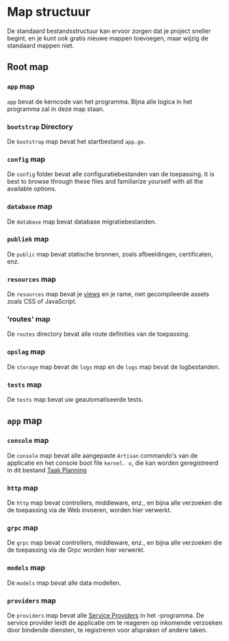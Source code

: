 # Map structuur

De standaard bestandsstructuur kan ervoor zorgen dat je project sneller begint, en je kunt ook gratis nieuwe mappen toevoegen, maar
wijzig de standaard mappen niet.

## Root map

### `app` map

`app` bevat de kerncode van het programma. Bijna alle logica in het programma zal in deze map staan.

### `bootstrap` Directory

De `bootstrap` map bevat het startbestand `app.go`.

### `config` map

De `config` folder bevat alle configuratiebestanden van de toepassing. It is best to browse through these files and
familiarize yourself with all the available options.

### `database` map

De `database` map bevat database migratiebestanden.

### `publiek` map

De `public` map bevat statische bronnen, zoals afbeeldingen, certificaten, enz.

### `resources` map

De `resources` map bevat je [views](../basic/views) en je rame, niet gecompileerde assets zoals
CSS of JavaScript.

### 'routes' map

De `routes` directory bevat alle route definities van de toepassing.

### `opslag` map

De `storage` map bevat de `logs` map en de `logs` map bevat de logbestanden.

### `tests` map

De `tests` map bevat uw geautomatiseerde tests.

## `app` map

### `console` map

De `console` map bevat alle aangepaste `Artisan` commando's van de applicatie en het console boot file
`kernel. o`, die kan worden geregistreerd in dit bestand [Taak Planning](../advanced/schedule)

### `http` map

De `http` map bevat controllers, middleware, enz., en bijna alle verzoeken die de toepassing via de
Web invoeren, worden hier verwerkt.

### `grpc` map

De `grpc` map bevat controllers, middleware, enz., en bijna alle verzoeken die de toepassing via de
Grpc worden hier verwerkt.

### `models` map

De `models` map bevat alle data modellen.

### `providers` map

De `providers` map bevat alle [Service Providers](../foundation/providers) in het
-programma. De service provider leidt de applicatie om te reageren op inkomende verzoeken door bindende diensten,
te registreren voor afspraken of andere taken.
